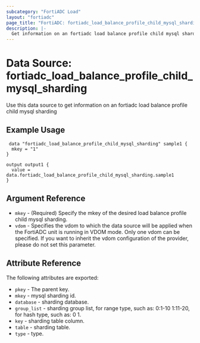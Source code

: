 ```yaml
---
subcategory: "FortiADC Load"
layout: "fortiadc"
page_title: "FortiADC: fortiadc_load_balance_profile_child_mysql_sharding"
description: |-
  Get information on an fortiadc load balance profile child mysql sharding
---
```


# Data Source: fortiadc_load_balance_profile_child_mysql_sharding
Use this data source to get information on an fortiadc load balance profile child mysql sharding

## Example Usage

```hcl
 data "fortiadc_load_balance_profile_child_mysql_sharding" sample1 {
  mkey = "1"
}

output output1 {
  value = data.fortiadc_load_balance_profile_child_mysql_sharding.sample1
}
```

## Argument Reference
* `mkey` - (Required) Specify the mkey of the desired  load balance profile child mysql sharding.
* `vdom` - Specifies the vdom to which the data source will be applied when the FortiADC unit is running in VDOM mode. Only one vdom can be specified. If you want to inherit the vdom configuration of the provider, please do not set this parameter.


## Attribute Reference

The following attributes are exported:

* `pkey` - The parent key.
* `mkey` - mysql sharding id.
* `database` - sharding database. 
* `group_list` - sharding group list, for range type, such as: 0:1-10 1:11-20, for hash type, such as: 0 1. 
* `key` - sharding table column. 
* `table` - sharding table. 
* `type` - type. 

